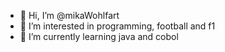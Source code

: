 - 👋 Hi, I’m @mikaWohlfart
- 👀 I’m interested in programming, football and f1
- 🌱 I’m currently learning java and cobol
<!---
mikaWohlfart/mikaWohlfart is a ✨ special ✨ repository because its `README.md` (this file) appears on your GitHub profile.
You can click the Preview link to take a look at your changes.
--->

